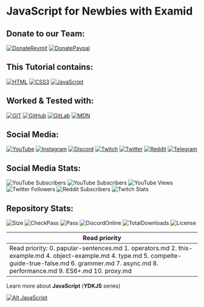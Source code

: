 # JavaScript for Newbies with Examid
    
## Donate to our Team:
[![DonateReymit](https://img.shields.io/badge/Donate-Reymit-purple)](https://reymit.ir/examid6540)
[![DonatePaypal](https://img.shields.io/badge/Donate-PayPal-blue.svg)](https://reymit.ir/examid6540/international-donate)

## This Tutorial contains:
[![HTML](https://img.shields.io/badge/html5-%23E34F26.svg?style=for-the-badge&logo=html5&logoColor=white)](https://html.com/)
[![CSS3](https://img.shields.io/badge/css3-%231572B6.svg?style=for-the-badge&logo=css3&logoColor=white)](https://github.com/Hamidalavi/CSS-step-by-step)
[![JavaScript](https://img.shields.io/badge/javascript-%23323330.svg?style=for-the-badge&logo=javascript&logoColor=%23F7DF1E)](https://www.javascript.com/)

## Worked & Tested with:
[![GIT](https://img.shields.io/badge/git-%23F05033.svg?style=for-the-badge&logo=git&logoColor=white)](https://git-scm.com/)
[![GitHub](https://img.shields.io/badge/github-%23121011.svg?style=for-the-badge&logo=github&logoColor=white)](https://github.com/)
[![GitLab](https://img.shields.io/badge/gitlab-%23181717.svg?style=for-the-badge&logo=gitlab&logoColor=white)](https://about.gitlab.com/)
[![MDN](https://img.shields.io/badge/MDN_Web_Docs-black?style=for-the-badge&logo=mdnwebdocs&logoColor=white)](https://developer.mozilla.org/en-US/)

## Social Media:
[![YouTube](https://img.shields.io/badge/YouTube-%23FF0000.svg?style=for-the-badge&logo=YouTube&logoColor=white)](https://www.youtube.com/c/Examid6540)
[![Instagram](https://img.shields.io/badge/Instagram-%23E4405F.svg?style=for-the-badge&logo=Instagram&logoColor=white)](https://www.instagram.com/examid6540)
[![Discord](https://img.shields.io/badge/%3CServer%3E-%237289DA.svg?style=for-the-badge&logo=discord&logoColor=white)](https://discord.com/invite/yEhhndhFHW)
[![Twitch](https://img.shields.io/badge/Twitch-%239146FF.svg?style=for-the-badge&logo=Twitch&logoColor=white)](https://www.twitch.tv/examid6540)
[![Twitter](https://img.shields.io/badge/Twitter-%231DA1F2.svg?style=for-the-badge&logo=Twitter&logoColor=white)](https://twitter.com/examid6540)
[![Reddit](https://img.shields.io/badge/Reddit-FF4500?style=for-the-badge&logo=reddit&logoColor=white)](https://www.reddit.com/user/examid6540)
[![Telegram](https://img.shields.io/badge/Telegram-2CA5E0?style=for-the-badge&logo=telegram&logoColor=white)](https://t.me/examid6540)

## Social Media Stats:
![YouTube Subscribers](https://img.shields.io/youtube/channel/subscribers/UCKER67LXWVGR3MJJ0vIXFVA?label=YouTube%20Subscribers&style=for-the-badge)
![YouTube Subscribers](https://img.shields.io/twitch/channel/subscribers/examid6540?label=YouTube%20Subscribers&style=for-the-badge)
![YouTube Views](https://img.shields.io/youtube/channel/views/UCKER67LXWVGR3MJJ0vIXFVA?label=YouTube%20Views&style=for-the-badge)
![Twitter Followers](https://img.shields.io/twitter/follow/examid6540?color=blue&label=Twitter%20Followers&style=for-the-badge)
![Reddit Subscribers](https://img.shields.io/reddit/subreddit-subscribers/examid6540?color=orange&label=Reddit%20Subscribers&style=for-the-badge)
![Twitch Stats](https://img.shields.io/twitch/status/examid6540?color=purple&style=for-the-badge)

## Repository Stats:
![Size](https://img.shields.io/badge/size-558kB-blue)
![CheckPass](https://shields.io/badge/checks-passing-brightgreen)
![Pass](https://shields.io/badge/build-passing-brightgreen)
![DiscordOnline](https://img.shields.io/discord/852100868303749130?color=purple&label=discord%20chat)
![TotalDownloads](https://img.shields.io/github/downloads/Hamidalavi/CSS-step-by-step/total)
![License](https://img.shields.io/badge/license-EXB-orange)

|Read priority|
|---|
 |Read priority: 0. papular-sentences.md 1. operators.md 2. this-example.md 4. object-example.md 4. type.md 5. compelte-guide-true-false.md 6. grammer.md 7. async.md 8. performance.md 9. ES6+.md 10. proxy.md|

Learn more about **JavaScript** (**YDKJS** series)

[![Alt JavaScript](https://i.ibb.co/BL5scGZ/0-0bpy35-Lc6r-Adviv-L.gif)](https://www.javascript.com/)
